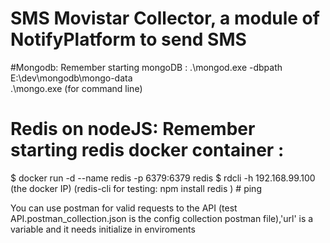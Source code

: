 # SMS Movistar Collector, a module of NotifyPlatform to send SMS

#Mongodb: Remember starting mongoDB :
.\mongod.exe -dbpath E:\dev\mongodb\mongo-data\
.\mongo.exe (for command line)

# Redis on nodeJS: Remember starting redis docker container :
  $ docker run -d --name redis -p 6379:6379 redis
  $ rdcli -h 192.168.99.100  (the docker IP) (redis-cli for testing: npm install redis )
       # ping      

You can use postman for valid requests to the API (test API.postman_collection.json is the config collection postman file),'url' is a variable and it needs initialize in enviroments